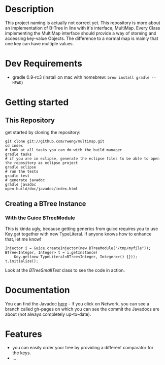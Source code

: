 # Description

This project naming is actually not correct yet.
This repository is more about an implementation of B-Tree in line with it's interface, MultiMap.
Every Class implementing the MultiMap interface should provide a way of storeing and accessing key-value Objects.
The difference to a normal map is mainly that one key can have multiple values.

# Dev Requirements

- gradle 0.9-rc3 (install on mac with homebrew: `brew install gradle --HEAD`)

# Getting started

## This Repository

get started by cloning the repository:

    git clone git://github.com/rweng/multimap.git
    cd index
    # look at all tasks you can do with the build manager
    gradle tasks
    # if you are in eclipse, generate the eclipse files to be able to open the repository as eclipse project
    gradle eclipse
    # run the tests
    gradle test
    # generate javadoc
    gradle javadoc
    open build/doc/javadoc/index.html

## Creating a BTree Instance

### With the Guice BTreeModule

This is kinda ugly, because getting generics from guice requires you to use Key.get together with new TypeLiteral.
If anyone knows how to enhance that, let me know!

    Injector i = Guice.createInjector(new BTreeModule("/tmp/myfile"));
    BTree<Integer, Integer> t = i.getInstance(
        Key.get(new TypeLiteral<BTree<Integer, Integer>>() {}));
    t.initialize();

Look at the *BTreeSmallTest* class to see the code in action.

# Documentation

You can find the Javadoc [here](http://rweng.github.com/multimap/doc/) -
If you click on Network, you can see a branch called gh-pages on which you can see the commit the Javadocs are about (not always completely up-to-date).

# Features

- you can easily order your tree by providing a different comparator for the keys.
- ...
